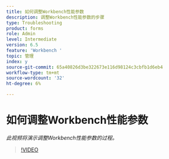 ```yaml
---
title: 如何调整Workbench性能参数
description: 调整Workbench性能参数的步骤
type: Troubleshooting
product: forms
role: Admin
level: Intermediate
version: 6.5
feature: 'Workbench '
topic: 管理
index: y
source-git-commit: 65a40826d3be322673e116d98124c3cbfb1d6eb4
workflow-type: tm+mt
source-wordcount: '32'
ht-degree: 6%

---
```



# 如何调整Workbench性能参数

*此视频将演示调整Workbench性能参数的过程。*

>[!VIDEO](https://video.tv.adobe.com/v/335511?quality=9&learn=on)


